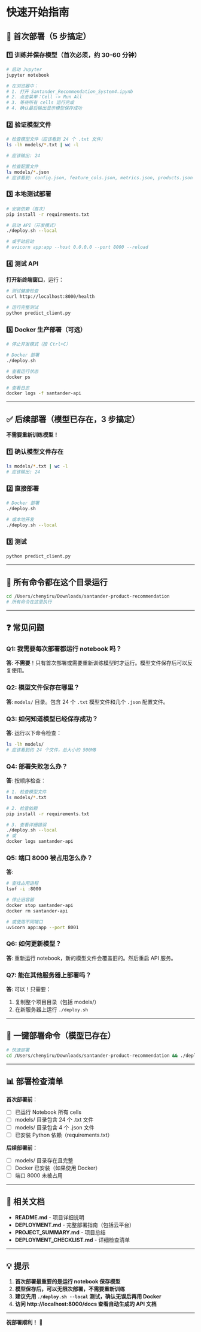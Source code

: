 # 快速开始指南

## 🚀 首次部署（5 步搞定）

### 1️⃣ 训练并保存模型（首次必须，约 30-60 分钟）

```bash
# 启动 Jupyter
jupyter notebook

# 在浏览器中：
# 1. 打开 Santander_Recommendation_System4.ipynb
# 2. 点击菜单：Cell -> Run All
# 3. 等待所有 cells 运行完成
# 4. 确认最后输出显示模型保存成功
```

### 2️⃣ 验证模型文件

```bash
# 检查模型文件（应该看到 24 个 .txt 文件）
ls -lh models/*.txt | wc -l

# 应该输出: 24

# 检查配置文件
ls models/*.json
# 应该看到: config.json, feature_cols.json, metrics.json, products.json
```

### 3️⃣ 本地测试部署

```bash
# 安装依赖（首次）
pip install -r requirements.txt

# 启动 API（开发模式）
./deploy.sh --local

# 或手动启动
# uvicorn app:app --host 0.0.0.0 --port 8000 --reload
```

### 4️⃣ 测试 API

**打开新终端窗口**，运行：

```bash
# 测试健康检查
curl http://localhost:8000/health

# 运行完整测试
python predict_client.py
```

### 5️⃣ Docker 生产部署（可选）

```bash
# 停止开发模式（按 Ctrl+C）

# Docker 部署
./deploy.sh

# 查看运行状态
docker ps

# 查看日志
docker logs -f santander-api
```

---

## ✅ 后续部署（模型已存在，3 步搞定）

**不需要重新训练模型！**

### 1️⃣ 确认模型文件存在

```bash
ls models/*.txt | wc -l
# 应该输出: 24
```

### 2️⃣ 直接部署

```bash
# Docker 部署
./deploy.sh

# 或本地开发
./deploy.sh --local
```

### 3️⃣ 测试

```bash
python predict_client.py
```

---

## 📍 所有命令都在这个目录运行

```bash
cd /Users/chenyiru/Downloads/santander-product-recommendation
# 所有命令在这里执行
```

---

## ❓ 常见问题

### Q1: 我需要每次部署都运行 notebook 吗？
**答**: **不需要**！只有首次部署或需要重新训练模型时才运行。模型文件保存后可以反复使用。

### Q2: 模型文件保存在哪里？
**答**: `models/` 目录。包含 24 个 `.txt` 模型文件和几个 `.json` 配置文件。

### Q3: 如何知道模型已经保存成功？
**答**: 运行以下命令检查：
```bash
ls -lh models/
# 应该看到约 24 个文件，总大小约 500MB
```

### Q4: 部署失败怎么办？
**答**: 按顺序检查：
```bash
# 1. 检查模型文件
ls models/*.txt

# 2. 检查依赖
pip install -r requirements.txt

# 3. 查看详细错误
./deploy.sh --local
# 或
docker logs santander-api
```

### Q5: 端口 8000 被占用怎么办？
**答**:
```bash
# 查找占用进程
lsof -i :8000

# 停止旧容器
docker stop santander-api
docker rm santander-api

# 或使用不同端口
uvicorn app:app --port 8001
```

### Q6: 如何更新模型？
**答**: 重新运行 notebook，新的模型文件会覆盖旧的。然后重启 API 服务。

### Q7: 能在其他服务器上部署吗？
**答**: 可以！只需要：
1. 复制整个项目目录（包括 models/）
2. 在新服务器上运行 `./deploy.sh`

---

## 🎯 一键部署命令（模型已存在）

```bash
# 快速部署
cd /Users/chenyiru/Downloads/santander-product-recommendation && ./deploy.sh
```

---

## 📊 部署检查清单

**首次部署前**：
- [ ] 已运行 Notebook 所有 cells
- [ ] models/ 目录包含 24 个 .txt 文件
- [ ] models/ 目录包含 4 个 .json 文件
- [ ] 已安装 Python 依赖（requirements.txt）

**后续部署前**：
- [ ] models/ 目录存在且完整
- [ ] Docker 已安装（如果使用 Docker）
- [ ] 端口 8000 未被占用

---

## 🔗 相关文档

- **README.md** - 项目详细说明
- **DEPLOYMENT.md** - 完整部署指南（包括云平台）
- **PROJECT_SUMMARY.md** - 项目总结
- **DEPLOYMENT_CHECKLIST.md** - 详细检查清单

---

## 💡 提示

1. **首次部署最重要的是运行 notebook 保存模型**
2. **模型保存后，可以无限次部署，不需要重新训练**
3. **建议先用 `./deploy.sh --local` 测试，确认无误后再用 Docker**
4. **访问 http://localhost:8000/docs 查看自动生成的 API 文档**

---

**祝部署顺利！** 🚀



